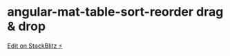 # angular-mat-table-sort-reorder drag & drop

[Edit on StackBlitz ⚡️](https://angular-mat-table-reorder-sort.stackblitz.io)